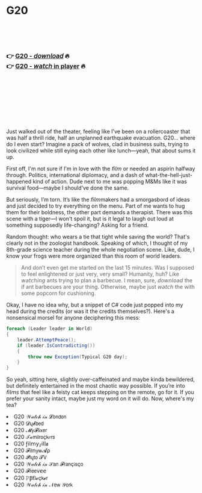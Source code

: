 <h1>G20</h1>

<br><br><br>

<h3>👉 <a href="https://Joels-derscottbackners1972.github.io/vdnlkrscwb/">G20 - 𝘥𝘰𝘸𝘯𝘭𝘰𝘢𝘥</a> 🔥<br>
👉 <a href="https://Joels-derscottbackners1972.github.io/vdnlkrscwb/">G20 - 𝘸𝘢𝘵𝘤𝘩 in player</a> 🔥
</h3>



<br><br><br><br><br><br><br>


Just walked out of the theater, feeling like I've been on a rollercoaster that was half a thrill ride, half an unplanned earthquake evacuation. G20... where do I even start? Imagine a pack of wolves, clad in business suits, trying to look civilized while still eying each other like lunch—yeah, that about sums it up. 

First off, I'm not sure if I'm in love with the 𝘧𝘪𝘭𝘮 or needed an aspirin halfway through. Politics, international diplomacy, and a dash of what-the-hell-just-happened kind of action. Dude next to me was popping M&Ms like it was survival food—maybe I should’ve done the same.

But seriously, I’m torn. It’s like the 𝘧𝘪𝘭𝘮makers had a smorgasbord of ideas and just decided to try everything on the menu. Part of me wants to hug them for their boldness, the other part demands a therapist. There was this scene with a tiger—I won't spoil it, but is it legal to laugh out loud at something supposedly life-changing? Asking for a friend.

Random thought: who wears a tie that tight while saving the world? That's clearly not in the zoologist handbook. Speaking of which, I thought of my 8th-grade science teacher during the whole negotiation scene. Like, dude, I know your frogs were more organized than this room of world leaders.

> And don’t even get me started on the last 15 minutes. Was I supposed to feel enlightened or just very, very small? Humanity, huh? Like 𝘸𝘢𝘵𝘤𝘩𝘪𝘯𝘨 ants trying to plan a barbecue. I mean, sure, 𝘥𝘰𝘸𝘯𝘭𝘰𝘢𝘥 the   if ant barbecues are your thing. Otherwise, maybe just 𝘸𝘢𝘵𝘤𝘩 the   with some popcorn for cushioning.

Okay, I have no idea why, but a snippet of C# code just popped into my head during the credits (or was it the credits themselves?). Here's a nonsensical morsel for anyone deciphering this mess:

```csharp
foreach (Leader leader in World)
{
    leader.AttemptPeace();
    if (leader.IsContradicting())
    {
        throw new Exception(Typical G20 day);
    }
}
```

So yeah, sitting here, slightly over-caffeinated and maybe kinda bewildered, but definitely entertained in the most chaotic way possible. If you’re into 𝘧𝘪𝘭𝘮𝘴 that feel like a feisty cat keeps stepping on the remote, go for it. If you prefer your sanity intact, maybe just my word on it will do. Now, where's my tea?

<li>G20 𝒲𝒶𝓉𝒸𝒽 𝒾𝓃 𝓛𝗈𝗇𝖽𝗈𝗇</li>
<li>G20 𝓓ų𝓫𝖻𝖾𝖽</li>
<li>G20 𝓜𝗒𝓕𝗅𝗂𝗑𝖾𝗋</li>
<li>G20 𝒯𝒶𝗆𝗂𝗅𝗋𝗈ç𝗄𝑒𝗋𝗌</li>
<li>G20 ƒ𝗂𝗅𝗆𝗒𝓏𝗂𝗅𝗅𝖆</li>
<li>G20 𝓕𝗂𝗅𝗆𝗒𝗐𝓐ρ</li>
<li>G20 𝓟𝗅ų𝗍𝗈 𝓣𝖵</li>
<li>G20 𝒲𝒶𝓉𝒸𝒽 𝒾𝓃 𝒮𝖺𝗇 𝓕𝗋𝖺𝗇ç𝗂𝗌ç𝗈</li>
<li>G20 𝓕𝗋𝖾𝖾ν𝖾𝖾</li>
<li>G20 𝙿Ꞵť𝗅𝓸ç𝗄𝓮𝗋</li>
<li>G20 𝒲𝒶𝓉𝒸𝒽 𝒾𝓃 𝒩𝖾𝗐 𝒴𝗈𝗋𝗄</li>
